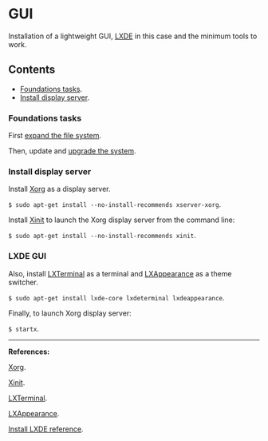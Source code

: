 # GUI

Installation of a lightweight GUI, [LXDE][LXDE] in this case and the minimum tools to work.

## Contents
- [Foundations tasks](#foundations-tasks).
- [Install display server](#install-display-server).

### Foundations tasks

First [expand the file system](../setup/README.md/#expand-file-system).

Then, update and [upgrade the system](../setup/README.md/#update-and-upgrade).

### Install display server

Install [Xorg][Xorg] as a display server.

`$ sudo apt-get install --no-install-recommends xserver-xorg`.

Install [Xinit][Xinit] to launch the Xorg display server from the command line:

`$ sudo apt-get install --no-install-recommends xinit`.

### LXDE GUI

Also, install [LXTerminal][LXTerminal] as a terminal and [LXAppearance][LXAppearance] as a theme switcher.

`$ sudo apt-get install lxde-core lxdeterminal lxdeappearance`.

Finally, to launch Xorg display server:

`$ startx`.


- - -

**References:**

[Xorg][Xorg].

[Xinit][Xinit].

[LXTerminal][LXTerminal].

[LXAppearance][LXAppearance].

[Install LXDE reference][Install lxde reference].

[LXDE]: http://lxde.org/index.html

[Xorg]: https://www.x.org/wiki/

[Xinit]: https://en.wikipedia.org/wiki/Xinit

[LXTerminal]: http://wiki.lxde.org/en/LXTerminal

[LXAppearance]: http://wiki.lxde.org/en/LXAppearance

[Install lxde reference]: https://www.raspberrypi.org/forums/viewtopic.php?f=66&t=133691